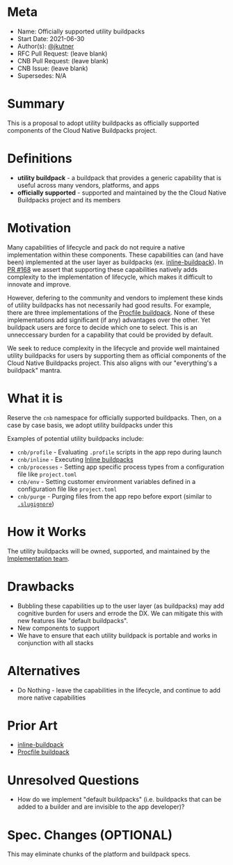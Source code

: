 # Meta
[meta]: #meta
- Name: Officially supported utility buildpacks
- Start Date: 2021-06-30
- Author(s): [@jkutner](https://github.com/jkutner)
- RFC Pull Request: (leave blank)
- CNB Pull Request: (leave blank)
- CNB Issue: (leave blank)
- Supersedes: N/A

# Summary
[summary]: #summary

This is a proposal to adopt utility buildpacks as officially supported components of the Cloud Native Buildpacks project.

# Definitions
[definitions]: #definitions

- **utility buildpack** - a buildpack that provides a generic capability that is useful across many vendors, platforms, and apps
- **officially supported** - supported and maintained by the the Cloud Native Buildpacks project and its members

# Motivation
[motivation]: #motivation

Many capabilities of lifecycle and pack do not require a native implementation within these components. These capabilities can (and have been) implemented at the user layer as buildpacks (ex. [inline-buildpack](https://registry.buildpacks.io/buildpacks/hone/inline)). In [PR #168](https://github.com/buildpacks/rfcs/pull/168) we assert that supporting these capabilities natively adds complexity to the implementation of lifecycle, which makes it difficult to innovate and improve.

However, defering to the community and vendors to implement these kinds of utility buildpacks has not necessarily had good results. For example, there are three implementations of the [Procfile buildpack](https://registry.buildpacks.io/buildpacks/paketo-buildpacks/procfile). None of these implementations add significant (if any) advantages over the other. Yet buildpack users are force to decide which one to select. This is an unneccessary burden for a capability that could be provided by default.

We seek to reduce complexity in the lifecycle and provide well maintained utility buildpacks for users by supporting them as official components of the Cloud Native Buildpacks project. This also aligns with our "everything's a buildpack" mantra.

# What it is
[what-it-is]: #what-it-is

Reserve the `cnb` namespace for officially supported buildpacks. Then, on a case by case basis, we adopt utility buildpacks under this

Examples of potential utility buildpacks include:

- `cnb/profile` - Evaluating `.profile` scripts in the app repo during launch
- `cnb/inline` - Executing [Inline buildpacks](https://github.com/buildpacks/rfcs/blob/main/text/0048-inline-buildpack.md)
- `cnb/processes` - Setting app specific process types from a configuration file like `project.toml`
- `cnb/env` - Setting customer environment variables defined in a configuration file like `project.toml`
- `cnb/purge` - Purging files from the app repo before export (similar to [`.slugignore`](https://devcenter.heroku.com/articles/slug-compiler#ignoring-files-with-slugignore))

# How it Works
[how-it-works]: #how-it-works

The utility buildpacks will be owned, supported, and maintained by the [Implementation team](https://github.com/buildpacks/community/blob/main/TEAMS.md#implementation-team).

# Drawbacks
[drawbacks]: #drawbacks

- Bubbling these capabilities up to the user layer (as buildpacks) may add cognitive burden for users and errode the DX. We can mitigate this with new features like "default buildpacks".
- New components to support
- We have to ensure that each utility buildpack is portable and works in conjunction with all stacks

# Alternatives
[alternatives]: #alternatives

- Do Nothing - leave the capabilities in the lifecycle, and continue to add more native capabilities

# Prior Art
[prior-art]: #prior-art

- [inline-buildpack](https://registry.buildpacks.io/buildpacks/hone/inline)
- [Procfile buildpack](https://registry.buildpacks.io/buildpacks/paketo-buildpacks/procfile)

# Unresolved Questions
[unresolved-questions]: #unresolved-questions

- How do we implement "default buildpacks" (i.e. buildpacks that can be added to a builder and are invisible to the app developer)?

# Spec. Changes (OPTIONAL)
[spec-changes]: #spec-changes

This may eliminate chunks of the platform and buildpack specs.
